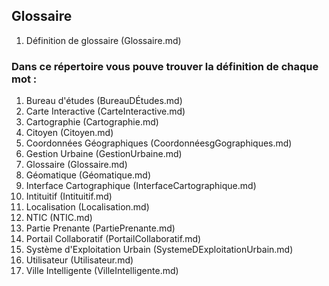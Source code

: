 ## Glossaire

1. Définition de glossaire (Glossaire.md)

### Dans ce répertoire vous pouve trouver la définition de chaque mot :

1. Bureau d'études (BureauDÉtudes.md)
2. Carte Interactive (CarteInteractive.md)
3. Cartographie (Cartographie.md)
4. Citoyen (Citoyen.md)
5. Coordonnées Géographiques (CoordonnéesgGographiques.md)
6. Gestion Urbaine (GestionUrbaine.md)
7. Glossaire (Glossaire.md)
8. Géomatique (Géomatique.md)
9. Interface Cartographique (InterfaceCartographique.md)
10. Intituitif (Intituitif.md)
11. Localisation (Localisation.md)
12. NTIC (NTIC.md)
13. Partie Prenante (PartiePrenante.md)
14. Portail Collaboratif (PortailCollaboratif.md)
15. Système d'Exploitation Urbain (SystemeDExploitationUrbain.md)
16. Utilisateur (Utilisateur.md)
17. Ville Intelligente (VilleIntelligente.md)
